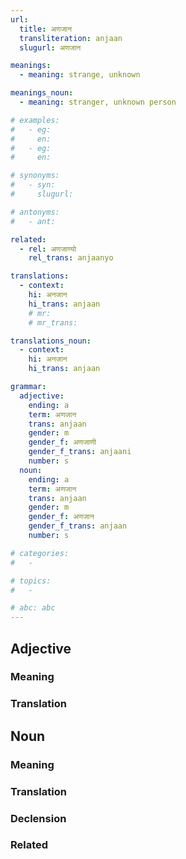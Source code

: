 ```yaml
---
url: 
  title: अणजान
  transliteration: anjaan
  slugurl: अणजान

meanings:
  - meaning: strange, unknown

meanings_noun:
  - meaning: stranger, unknown person

# examples:
#   - eg:
#     en:
#   - eg:
#     en:

# synonyms:
#   - syn:
#     slugurl:

# antonyms:
#   - ant:

related:
  - rel: अणजाण्यो
    rel_trans: anjaanyo

translations:
  - context:
    hi: अनजान
    hi_trans: anjaan
    # mr:
    # mr_trans:

translations_noun:
  - context:
    hi: अनजान
    hi_trans: anjaan

grammar:
  adjective:
    ending: a
    term: अणजान
    trans: anjaan
    gender: m
    gender_f: अणजाणी
    gender_f_trans: anjaani
    number: s
  noun:
    ending: a
    term: अणजान
    trans: anjaan
    gender: m
    gender_f: अणजान
    gender_f_trans: anjaan
    number: s

# categories:
#   -

# topics:
#   -

# abc: abc   
---
```


## Adjective
### Meaning
<meaning :meanings="meanings" :url="url"></meaning>

### Translation
<translation :translation="translations" :url="url"></translation>

## Noun
### Meaning
<meaning :meanings="meanings_noun" :url="url"></meaning>

<!-- ### Examples
<eg :eg="examples" :url="url"></eg> -->

<!-- ### Synonyms
<syn :syn="synonyms" :url="url"></syn> -->

<!-- ### Antonyms
<ant :ant="antonyms" :url="url"></ant> -->

### Translation
<translation :translation="translations_noun" :url="url"></translation>

### Declension
<noun-decl :grammar="grammar" :url="url"></noun-decl>

### Related
<related :related="related" :url="url"></related>